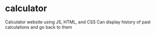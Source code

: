 # calculator

Calculator website using JS, HTML, and CSS
Can display history of past calculations and go back to them
